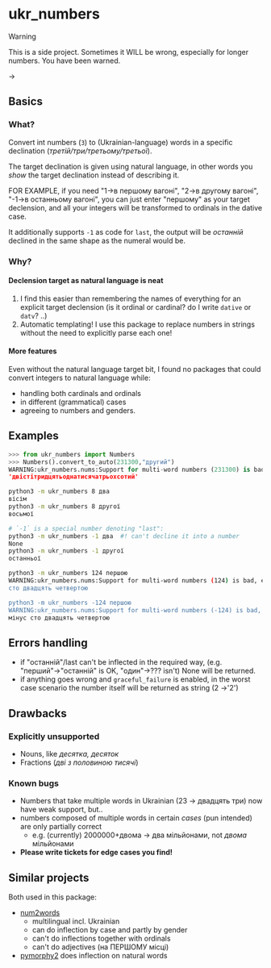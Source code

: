 # ukr_numbers
> [!WARNING]  
> This is a side project. Sometimes it WILL be wrong, especially for longer numbers. You have been warned.
 
→
## Basics
### What?
Convert int numbers (`3`) to (Ukrainian-language) words in 
a specific declination (_третій/три/третьому/третьої_).

The target declination is given using natural language, in other words you _show_ the target declination instead of describing it.

FOR EXAMPLE, if you need "1→в першому вагоні", "2→в другому вагоні", "-1→в останньому вагоні", 
you can just enter "першому"  as your target declension, and all your integers
will be transformed to ordinals in the dative case.

It additionally supports `-1` as code for `last`, the output will be _останній_ declined in the same shape as the numeral would be.

### Why?
#### Declension target as natural language is neat
1. I find this easier than remembering the names of everything for an explicit target declension (is it ordinal or cardinal? do I write `dative` or `datv`? ..)
2. Automatic templating! I use this package to replace numbers in strings without the need to explicitly parse each one!

#### More features
Even without the natural language target bit, I found no packages that 
could convert integers to natural language while:
- handling both cardinals and ordinals 
- in different (grammatical) cases 
- agreeing to numbers and genders.

## Examples
```python
>>> from ukr_numbers import Numbers
>>> Numbers().convert_to_auto(231300,"другий")
WARNING:ukr_numbers.nums:Support for multi-word numbers (231300) is bad, errors are likely to happen, you're warned.
'двістітридцятьоднатисячатрьохсотий'
```

```bash
python3 -m ukr_numbers 8 два
вісім
python3 -m ukr_numbers 8 другої
восьмої

# `-1` is a special number denoting "last":
python3 -m ukr_numbers -1 два  #! can't decline it into a number
None
python3 -m ukr_numbers -1 другої
останньої

python3 -m ukr_numbers 124 першою
WARNING:ukr_numbers.nums:Support for multi-word numbers (124) is bad, errors are likely to happen, you're warned.
сто двадцять четвертою

python3 -m ukr_numbers -124 першою
WARNING:ukr_numbers.nums:Support for multi-word numbers (-124) is bad, errors are likely to happen, you're warned.
мінус сто двадцять четвертою
```

## Errors handling
- if "останній"/last can't be inflected in the required way,
	(e.g. "перший"→"останній" is OK, "один"→??? isn't)
	None will be returned.
- if anything goes wrong and `graceful_failure` is enabled,
	in the worst case scenario the number itself will be
	returned as string (2 →'2')

## Drawbacks
### Explicitly unsupported
- Nouns, like _десятка, десяток_
- Fractions (_дві з половиною тисячі_)

### Known bugs
- Numbers that take multiple words in Ukrainian (23 →  двадцять три) now have weak support, but..
- numbers composed of multiple words in certain _cases_ (pun intended) are only partially correct
	- e.g. (currently) 2000000+двома → два мільйонами, not _двома_ мільйонами
- **Please write tickets for edge cases you find!**

## Similar projects
Both used in this package:
- [num2words](https://github.com/savoirfairelinux/num2words)
	- multilingual incl. Ukrainian
	- can do inflection by case and partly by gender
	- can't do inflections together with ordinals
	- can't do adjectives (на ПЕРШОМУ місці)
- [pymorphy2](https://github.com/pymorphy2/pymorphy2) does inflection on natural words 
